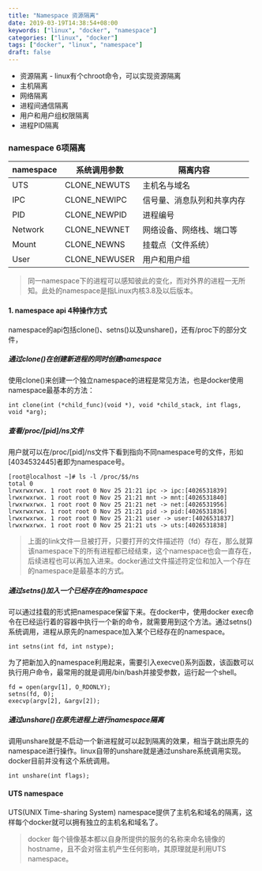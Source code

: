 ```yaml
---
title: "Namespace 资源隔离"
date: 2019-03-19T14:38:54+08:00
keywords: ["linux", "docker", "namespace"]
categories: ["linux", "docker"]
tags: ["docker", "linux", "namespace"]
draft: false
---
```



- 资源隔离 - linux有个chroot命令，可以实现资源隔离
- 主机隔离
- 网络隔离
- 进程间通信隔离
- 用户和用户组权限隔离
- 进程PID隔离



### namespace 6项隔离

namespace | 系统调用参数 | 隔离内容
---|--- | ----
UTS | CLONE_NEWUTS | 主机名与域名
IPC | CLONE_NEWIPC | 信号量、消息队列和共享内存
PID | CLONE_NEWPID | 进程编号
Network | CLONE_NEWNET | 网络设备、网络栈、端口等
Mount | CLONE_NEWNS | 挂载点（文件系统）
User | CLONE_NEWUSER | 用户和用户组


> 同一namespace下的进程可以感知彼此的变化，而对外界的进程一无所知。此处的namespace是指Linux内核3.8及以后版本。


#### 1. namespace api 4种操作方式
namespace的api包括clone()、setns()以及unshare()，还有/proc下的部分文件，


##### 通过clone()在创建新进程的同时创建namespace
使用clone()来创建一个独立namespace的进程是常见方法，也是docker使用namespace最基本的方法：
```
int clone(int (*child_func)(void *), void *child_stack, int flags, void *arg);
```

##### 查看/proc/[pid]/ns文件
用户就可以在/proc/[pid]/ns文件下看到指向不同namespace号的文件，形如[4034532445]者即为namespace号。

```
[root@localhost ~]# ls -l /proc/$$/ns
total 0
lrwxrwxrwx. 1 root root 0 Nov 25 21:21 ipc -> ipc:[4026531839]
lrwxrwxrwx. 1 root root 0 Nov 25 21:21 mnt -> mnt:[4026531840]
lrwxrwxrwx. 1 root root 0 Nov 25 21:21 net -> net:[4026531956]
lrwxrwxrwx. 1 root root 0 Nov 25 21:21 pid -> pid:[4026531836]
lrwxrwxrwx. 1 root root 0 Nov 25 21:21 user -> user:[4026531837]
lrwxrwxrwx. 1 root root 0 Nov 25 21:21 uts -> uts:[4026531838]

```

> 上面的link文件一旦被打开，只要打开的文件描述符（fd）存在，那么就算该namespace下的所有进程都已经结束，这个namespace也会一直存在，后续进程也可以再加入进来。docker通过文件描述符定位和加入一个存在的namespace是最基本的方式。


##### 通过setns()加入一个已经存在的namespace
可以通过挂载的形式把namespace保留下来。在docker中，使用docker exec命令在已经运行着的容器中执行一个新的命令，就需要用到这个方法。通过setns()系统调用，进程从原先的namespace加入某个已经存在的namespace。
```
int setns(int fd, int nstype);
```

为了把新加入的namespace利用起来，需要引入execve()系列函数，该函数可以执行用户命令，最常用的就是调用/bin/bash并接受参数，运行起一个shell。

```
fd = open(argv[1], O_RDONLY);
setns(fd, 0);
execvp(argv[2], &argv[2]);
```

##### 通过unshare()在原先进程上进行namespace隔离
调用unshare就是不启动一个新进程就可以起到隔离的效果，相当于跳出原先的namespace进行操作。linux自带的unshare就是通过unshare系统调用实现。docker目前并没有这个系统调用。
```
int unshare(int flags);
```

#### UTS namespace
UTS(UNIX Time-sharing System) namespace提供了主机名和域名的隔离，这样每个docker就可以拥有独立的主机名和域名了。

> docker 每个镜像基本都以自身所提供的服务的名称来命名镜像的hostname，且不会对宿主机产生任何影响，其原理就是利用UTS namespace。


